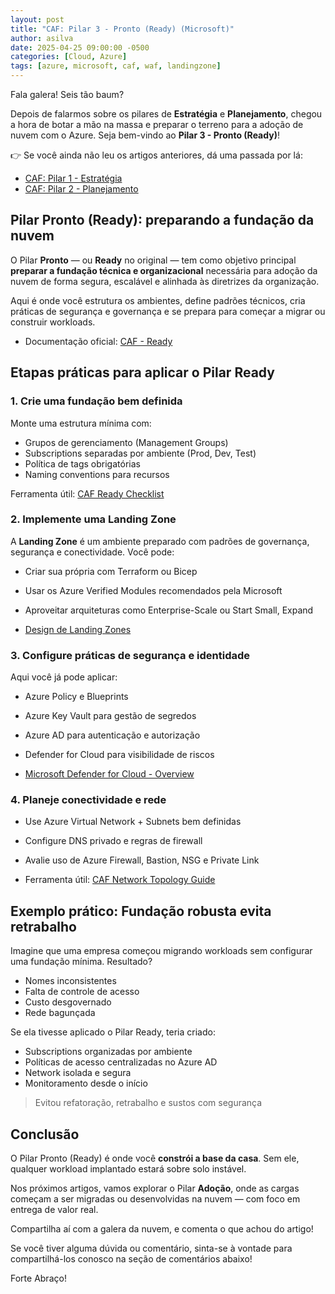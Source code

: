 ```yaml
---
layout: post
title: "CAF: Pilar 3 - Pronto (Ready) (Microsoft)"
author: asilva
date: 2025-04-25 09:00:00 -0500
categories: [Cloud, Azure]
tags: [azure, microsoft, caf, waf, landingzone]
---
```


Fala galera! Seis tão baum?

Depois de falarmos sobre os pilares de **Estratégia** e **Planejamento**, chegou a hora de botar a mão na massa e preparar o terreno para a adoção de nuvem com o Azure. Seja bem-vindo ao **Pilar 3 - Pronto (Ready)**!

👉 Se você ainda não leu os artigos anteriores, dá uma passada por lá:
- [CAF: Pilar 1 - Estratégia](https://unicast.com.br/posts/caf-pilar-1-estrategia-microsoft/)
- [CAF: Pilar 2 - Planejamento](https://unicast.com.br/posts/caf-pilar-2-planejamento-microsoft/)

## **Pilar Pronto (Ready): preparando a fundação da nuvem**

O Pilar **Pronto** — ou **Ready** no original — tem como objetivo principal **preparar a fundação técnica e organizacional** necessária para adoção da nuvem de forma segura, escalável e alinhada às diretrizes da organização.

Aqui é onde você estrutura os ambientes, define padrões técnicos, cria práticas de segurança e governança e se prepara para começar a migrar ou construir workloads.

- Documentação oficial: [CAF - Ready](https://learn.microsoft.com/pt-br/azure/cloud-adoption-framework/ready/)

## **Etapas práticas para aplicar o Pilar Ready**

### 1. **Crie uma fundação bem definida**

Monte uma estrutura mínima com:

- Grupos de gerenciamento (Management Groups)
- Subscriptions separadas por ambiente (Prod, Dev, Test)
- Política de tags obrigatórias
- Naming conventions para recursos

Ferramenta útil: [CAF Ready Checklist](https://learn.microsoft.com/en-us/azure/cloud-adoption-framework/ready/landing-zone/checklist/)

### 2. **Implemente uma Landing Zone**

A **Landing Zone** é um ambiente preparado com padrões de governança, segurança e conectividade. Você pode:

- Criar sua própria com Terraform ou Bicep
- Usar os Azure Verified Modules recomendados pela Microsoft
- Aproveitar arquiteturas como Enterprise-Scale ou Start Small, Expand

- [Design de Landing Zones](https://learn.microsoft.com/pt-br/azure/cloud-adoption-framework/ready/landing-zone/design-areas/)

### 3. **Configure práticas de segurança e identidade**

Aqui você já pode aplicar:

- Azure Policy e Blueprints
- Azure Key Vault para gestão de segredos
- Azure AD para autenticação e autorização
- Defender for Cloud para visibilidade de riscos

- [Microsoft Defender for Cloud - Overview](https://learn.microsoft.com/en-us/azure/defender-for-cloud/)

### 4. **Planeje conectividade e rede**

- Use Azure Virtual Network + Subnets bem definidas
- Configure DNS privado e regras de firewall
- Avalie uso de Azure Firewall, Bastion, NSG e Private Link

- Ferramenta útil: [CAF Network Topology Guide](https://learn.microsoft.com/en-us/azure/cloud-adoption-framework/ready/network-topologies/)

## **Exemplo prático: Fundação robusta evita retrabalho**

Imagine que uma empresa começou migrando workloads sem configurar uma fundação mínima. Resultado?

- Nomes inconsistentes
- Falta de controle de acesso
- Custo desgovernado
- Rede bagunçada

Se ela tivesse aplicado o Pilar Ready, teria criado:

- Subscriptions organizadas por ambiente
- Políticas de acesso centralizadas no Azure AD
- Network isolada e segura
- Monitoramento desde o início

> Evitou refatoração, retrabalho e sustos com segurança

## **Conclusão**

O Pilar Pronto (Ready) é onde você **constrói a base da casa**. Sem ele, qualquer workload implantado estará sobre solo instável.

Nos próximos artigos, vamos explorar o Pilar **Adoção**, onde as cargas começam a ser migradas ou desenvolvidas na nuvem — com foco em entrega de valor real.

Compartilha aí com a galera da nuvem, e comenta o que achou do artigo!

Se você tiver alguma dúvida ou comentário, sinta-se à vontade para compartilhá-los conosco na seção de comentários abaixo!

Forte Abraço!
